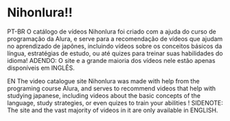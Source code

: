 # Nihonlura!!

 PT-BR
O catálogo de vídeos Nihonlura foi criado com a ajuda do curso de programação da Alura, e serve para a recomendação de vídeos que ajudam no aprendizado de japônes, incluindo vídeos sobre os conceitos básicos da língua, estratégias de estudo, ou até quizes para treinar suas habilidades do idioma! 
    ADENDO: O site e a grande maioria dos vídeos nele estão apenas disponíveis em INGLÊS.

 EN
The video catalogue site Nihonlura was made with help from the programing course Alura, and serves to recommend videos that help with studying japanese, including videos about the basic concepts of the language, study strategies, or even quizes to train your abilities !
    SIDENOTE: The site and the vast majority of videos in it are only available in ENGLISH.